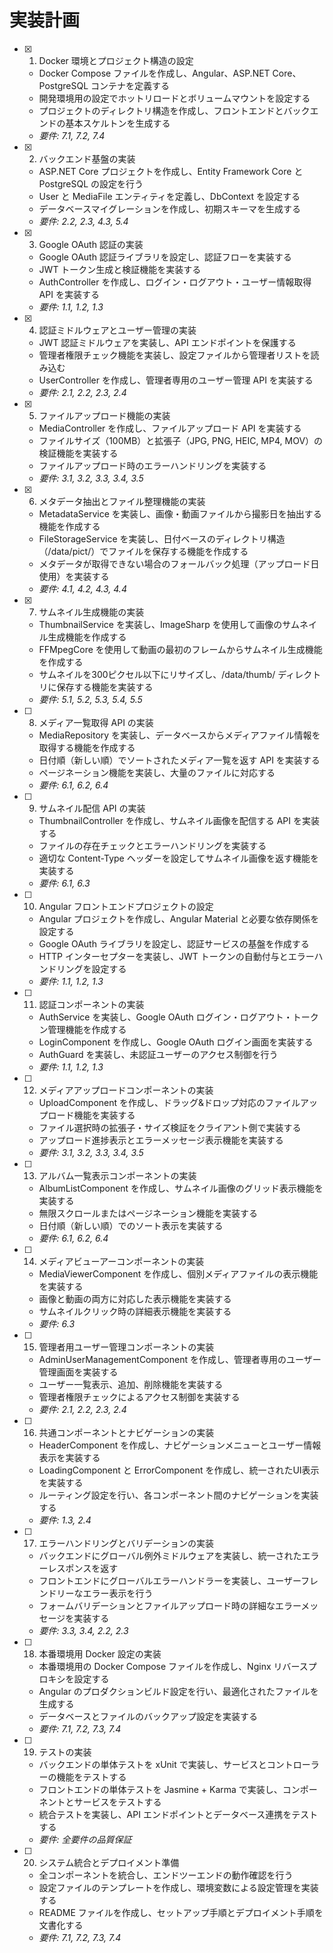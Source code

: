 # 実装計画

- [x] 1. Docker 環境とプロジェクト構造の設定





  - Docker Compose ファイルを作成し、Angular、ASP.NET Core、PostgreSQL コンテナを定義する
  - 開発環境用の設定でホットリロードとボリュームマウントを設定する
  - プロジェクトのディレクトリ構造を作成し、フロントエンドとバックエンドの基本スケルトンを生成する
  - _要件: 7.1, 7.2, 7.4_

- [x] 2. バックエンド基盤の実装

















  - ASP.NET Core プロジェクトを作成し、Entity Framework Core と PostgreSQL の設定を行う
  - User と MediaFile エンティティを定義し、DbContext を設定する
  - データベースマイグレーションを作成し、初期スキーマを生成する
  - _要件: 2.2, 2.3, 4.3, 5.4_

- [x] 3. Google OAuth 認証の実装





  - Google OAuth 認証ライブラリを設定し、認証フローを実装する
  - JWT トークン生成と検証機能を実装する
  - AuthController を作成し、ログイン・ログアウト・ユーザー情報取得 API を実装する
  - _要件: 1.1, 1.2, 1.3_

- [x] 4. 認証ミドルウェアとユーザー管理の実装





  - JWT 認証ミドルウェアを実装し、API エンドポイントを保護する
  - 管理者権限チェック機能を実装し、設定ファイルから管理者リストを読み込む
  - UserController を作成し、管理者専用のユーザー管理 API を実装する
  - _要件: 2.1, 2.2, 2.3, 2.4_

- [x] 5. ファイルアップロード機能の実装





  - MediaController を作成し、ファイルアップロード API を実装する
  - ファイルサイズ（100MB）と拡張子（JPG, PNG, HEIC, MP4, MOV）の検証機能を実装する
  - ファイルアップロード時のエラーハンドリングを実装する
  - _要件: 3.1, 3.2, 3.3, 3.4, 3.5_

- [x] 6. メタデータ抽出とファイル整理機能の実装





  - MetadataService を実装し、画像・動画ファイルから撮影日を抽出する機能を作成する
  - FileStorageService を実装し、日付ベースのディレクトリ構造（/data/pict/<YYYYMMDD>）でファイルを保存する機能を作成する
  - メタデータが取得できない場合のフォールバック処理（アップロード日使用）を実装する
  - _要件: 4.1, 4.2, 4.3, 4.4_

- [x] 7. サムネイル生成機能の実装





  - ThumbnailService を実装し、ImageSharp を使用して画像のサムネイル生成機能を作成する
  - FFMpegCore を使用して動画の最初のフレームからサムネイル生成機能を作成する
  - サムネイルを300ピクセル以下にリサイズし、/data/thumb/<YYYYMMDD> ディレクトリに保存する機能を実装する
  - _要件: 5.1, 5.2, 5.3, 5.4, 5.5_

- [ ] 8. メディア一覧取得 API の実装
  - MediaRepository を実装し、データベースからメディアファイル情報を取得する機能を作成する
  - 日付順（新しい順）でソートされたメディア一覧を返す API を実装する
  - ページネーション機能を実装し、大量のファイルに対応する
  - _要件: 6.1, 6.2, 6.4_

- [ ] 9. サムネイル配信 API の実装
  - ThumbnailController を作成し、サムネイル画像を配信する API を実装する
  - ファイルの存在チェックとエラーハンドリングを実装する
  - 適切な Content-Type ヘッダーを設定してサムネイル画像を返す機能を実装する
  - _要件: 6.1, 6.3_

- [ ] 10. Angular フロントエンドプロジェクトの設定
  - Angular プロジェクトを作成し、Angular Material と必要な依存関係を設定する
  - Google OAuth ライブラリを設定し、認証サービスの基盤を作成する
  - HTTP インターセプターを実装し、JWT トークンの自動付与とエラーハンドリングを設定する
  - _要件: 1.1, 1.2, 1.3_

- [ ] 11. 認証コンポーネントの実装
  - AuthService を実装し、Google OAuth ログイン・ログアウト・トークン管理機能を作成する
  - LoginComponent を作成し、Google OAuth ログイン画面を実装する
  - AuthGuard を実装し、未認証ユーザーのアクセス制御を行う
  - _要件: 1.1, 1.2, 1.3_

- [ ] 12. メディアアップロードコンポーネントの実装
  - UploadComponent を作成し、ドラッグ&ドロップ対応のファイルアップロード機能を実装する
  - ファイル選択時の拡張子・サイズ検証をクライアント側で実装する
  - アップロード進捗表示とエラーメッセージ表示機能を実装する
  - _要件: 3.1, 3.2, 3.3, 3.4, 3.5_

- [ ] 13. アルバム一覧表示コンポーネントの実装
  - AlbumListComponent を作成し、サムネイル画像のグリッド表示機能を実装する
  - 無限スクロールまたはページネーション機能を実装する
  - 日付順（新しい順）でのソート表示を実装する
  - _要件: 6.1, 6.2, 6.4_

- [ ] 14. メディアビューアーコンポーネントの実装
  - MediaViewerComponent を作成し、個別メディアファイルの表示機能を実装する
  - 画像と動画の両方に対応した表示機能を実装する
  - サムネイルクリック時の詳細表示機能を実装する
  - _要件: 6.3_

- [ ] 15. 管理者用ユーザー管理コンポーネントの実装
  - AdminUserManagementComponent を作成し、管理者専用のユーザー管理画面を実装する
  - ユーザー一覧表示、追加、削除機能を実装する
  - 管理者権限チェックによるアクセス制御を実装する
  - _要件: 2.1, 2.2, 2.3, 2.4_

- [ ] 16. 共通コンポーネントとナビゲーションの実装
  - HeaderComponent を作成し、ナビゲーションメニューとユーザー情報表示を実装する
  - LoadingComponent と ErrorComponent を作成し、統一されたUI表示を実装する
  - ルーティング設定を行い、各コンポーネント間のナビゲーションを実装する
  - _要件: 1.3, 2.4_

- [ ] 17. エラーハンドリングとバリデーションの実装
  - バックエンドにグローバル例外ミドルウェアを実装し、統一されたエラーレスポンスを返す
  - フロントエンドにグローバルエラーハンドラーを実装し、ユーザーフレンドリーなエラー表示を行う
  - フォームバリデーションとファイルアップロード時の詳細なエラーメッセージを実装する
  - _要件: 3.3, 3.4, 2.2, 2.3_

- [ ] 18. 本番環境用 Docker 設定の実装
  - 本番環境用の Docker Compose ファイルを作成し、Nginx リバースプロキシを設定する
  - Angular のプロダクションビルド設定を行い、最適化されたファイルを生成する
  - データベースとファイルのバックアップ設定を実装する
  - _要件: 7.1, 7.2, 7.3, 7.4_

- [ ] 19. テストの実装
  - バックエンドの単体テストを xUnit で実装し、サービスとコントローラーの機能をテストする
  - フロントエンドの単体テストを Jasmine + Karma で実装し、コンポーネントとサービスをテストする
  - 統合テストを実装し、API エンドポイントとデータベース連携をテストする
  - _要件: 全要件の品質保証_

- [ ] 20. システム統合とデプロイメント準備
  - 全コンポーネントを統合し、エンドツーエンドの動作確認を行う
  - 設定ファイルのテンプレートを作成し、環境変数による設定管理を実装する
  - README ファイルを作成し、セットアップ手順とデプロイメント手順を文書化する
  - _要件: 7.1, 7.2, 7.3, 7.4_